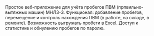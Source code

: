 Простое веб-приложение для учёта пробегов ПВМ (прпвильно-вытяжных машин) МНЛЗ-3. Функционал: добавление пробегов, перемещение и контроль нахождения ПВМ (в работе, на складе, в ремонте). Возможность выгружать пробеги в Excel. Доступ к статистике и обнулению пробегов по паролю.
